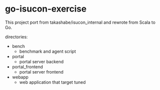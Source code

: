 # go-isucon-exercise

This project port from takashabe/isucon_internal and rewrote from Scala to Go.

directories:

* bench
  * benchmark and agent script
* portal
  * portal server backend
* portal_frontend
  * portal server frontend
* webapp
  * web application that target tuned

